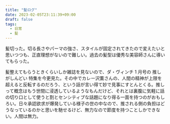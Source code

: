 ```yaml
---
title: "髪ログ"
date: 2023-02-05T23:11:39+09:00
draft: false
tags:
  - 日常
  - 髪
---
```


髪切った。切る長さやパーマの強さ、スタイルが固定されてきたので変えたいと思いつつも、正直理想がないので難しい。過去の髪型は優秀な美容師さんに導いてもらった。

髪整えてもらうときくらいしか雑誌を見ないので、ダ・ヴィンチ 1 月号の 推しがしんどい 特集を今更見た。その中でカレー沢薫さんの、人間の精神が上限を超えると反転するのだろう、という話が言い得て妙で見事にすとんとくる。推しって概念はもう世間に浸透しているようなもんだけど、それとは裏腹に気軽に話の切り口として使うと割とセンシティブな話題になり得る一面を持つのがおもしろい。日々承認欲求が爆発している様子の世の中なので、推される側の負担はどうなっているのかと思いを馳せるけど、無力なので節度を持つことしかできない。人間は無力。
